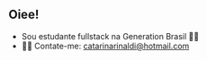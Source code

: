 <H2>Oiee!</H2>

- Sou estudante fullstack na Generation Brasil 🐱‍🚀
- 🐱‍💻 Contate-me: catarinarinaldi@hotmail.com
